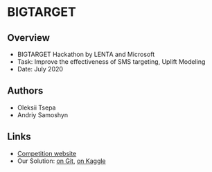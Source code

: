 # BIGTARGET

## Overview
* BIGTARGET Hackathon by LENTA and Microsoft
* Task: Improve the effectiveness of SMS targeting, Uplift Modeling
* Date: July 2020

## Authors
* Oleksii Tsepa
* Andriy Samoshyn

## Links
* [Competition website](https://bigtarget.online/)
* Our Solution: [on Git](bigtarget-eda-uplift-model-insights-task.ipynb), [on Kaggle](https://www.kaggle.com/mrmorj/bigtarget-eda-uplift-model-insights-task#BIGTARGET-Hackathon-from-LENTA-and-Microsoft)
